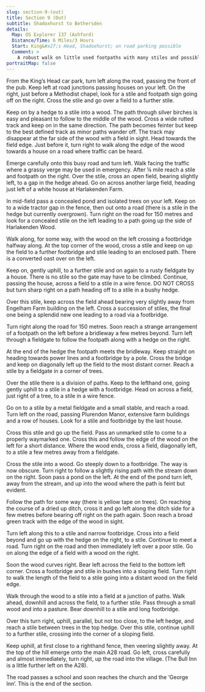 ```yaml
---
slug: section-9-(out)
title: Section 9 (Out)
subtitle: Shadoxhurst to Bethersden
details:
  Map: OS Explorer 137 (Ashford)
  Distance/Time: 6 Miles/3 Hours
  Start: King&#x27;s Head, Shadoxhurst; on road parking possible
  Comment: >
    A robust walk on little used footpaths with many stiles and possibly gates to climb. A short stretch of road walking needing special care.Some excellent, quiet countryside, but keep an eye on the map and don&#x2019;t guess at paths, especially in woodland.
portraitMap: false
---
```

From the King’s Head car park, turn left along the road, passing the front of the pub. Keep left at road junctions passing houses on your left. On the right, just before a Methodist chapel, look for a stile and footpath sign going off on the right. Cross the stile and go over a field to a further stile.

Keep on by a hedge to a stile into a wood. The path through silver birches is easy and pleasant to follow to the middle of the wood. Cross a wide rutted track and keep on in the same direction. The path becomes feinter but keep to the best defined track as minor paths wander off. The track may disappear at the far side of the wood with a field in sight. Head towards the field edge. Just before it, turn right to walk along the edge of the wood towards a house on a road where traffic can be heard.

Emerge carefully onto this busy road and turn left. Walk facing the traffic where a grassy verge may be used in emergency. After ¼ mile reach a stile and footpath on the right. Over the stile, cross an open field, bearing slightly left, to a gap in the hedge ahead. Go on across another large field, heading just left of a white house at Harlakenden Farm.

In mid-field pass a concealed pond and isolated trees on your left. Keep on to a wide tractor gap in the fence, then out onto a road (there is a stile in the hedge but currently overgrown). Turn right on the road for 150 metres and look for a concealed stile on the left leading to a path going up the side of Harlakenden Wood.

Walk along, for some way, with the wood on the left crossing a footbridge halfway along. At the top corner of the wood, cross a stile and keep on up the field to a further footbridge and stile leading to an enclosed path. There is a converted oast over on the left.

Keep on, gently uphill, to a further stile and on again to a rusty fieldgate by a house. There is no stile so the gate may have to be climbed. Continue, passing the house, across a field to a stile in a wire fence. DO NOT CROSS but turn sharp right on a path heading off to a stile in a bushy hedge.

Over this stile, keep across the field ahead bearing very slightly away from Engelham Farm building on the left. Cross a succession of stiles, the final one being a splendid new one leading to a road via a footbridge.

Turn right along the road for 150 metres. Soon reach a strange arrangement of a footpath on the left before a bridleway a few metres beyond. Turn left through a fieldgate to follow the footpath along with a hedge on the right.

At the end of the hedge the footpath meets the bridleway. Keep straight on heading towards power lines and a footbridge by a pole. Cross the bridge and keep on diagonally left up the field to the most distant corner. Reach a stile by a fieldgate in a corner of trees.

Over the stile there is a division of paths. Keep to the lefthand one, going gently uphill to a stile in a hedge with a footbridge. Head on across a field, just right of a tree, to a stile in a wire fence.

Go on to a stile by a metal fieldgate and a small stable, and reach a road. Turn left on the road, passing Plurendon Manor, extensive farm buildings and a row of houses. Look for a stile and footbridge by the last house.

Cross this stile and go up the field. Pass an unmarked stile to come to a properly waymarked one. Cross this and follow the edge of the wood on the left for a short distance. Where the wood ends, cross a field, diagonally left, to a stile a few metres away from a fieldgate.

Cross the stile into a wood. Go steeply down to a footbridge. The way is now obscure. Turn right to follow a slightly rising path with the stream down on the right. Soon pass a pond on the left. At the end of the pond turn left, away from the stream, and up into the wood where the path is feint but evident.

Follow the path for some way (there is yellow tape on trees). On reaching the course of a dried up ditch, cross it and go left along the ditch side for a few metres before bearing off right on the path again. Soon reach a broad green track with the edge of the wood in sight.

Turn left along this to a stile and narrow footbridge. Cross into a field beyond and go up with the hedge on the right, to a stile. Continue to meet a road. Turn right on the road and then immediately left over a poor stile. Go on along the edge of a field with a wood on the right.

Soon the wood curves right. Bear left across the field to the bottom left corner. Cross a footbridge and stile in bushes into a sloping field. Turn right to walk the length of the field to a stile going into a distant wood on the field edge.

Walk through the wood to a stile into a field at a junction of paths. Walk ahead, downhill and across the field, to a further stile. Pass through a small wood and into a pasture. Bear downhill to a stile and long footbridge.

Over this turn right, uphill, parallel, but not too close, to the left hedge, and reach a stile between trees in the top hedge. Over this stile, continue uphill to a further stile, crossing into the corner of a sloping field.

Keep uphill, at first close to a righthand fence, then veering slightly away. At the top of the hill emerge onto the main A28 road. Go left, cross carefully and almost immediately, turn right, up the road into the village. (The Bull Inn is a little further left on the A28).

The road passes a school and soon reaches the church and the ‘George Inn’. This is the end of the section.

